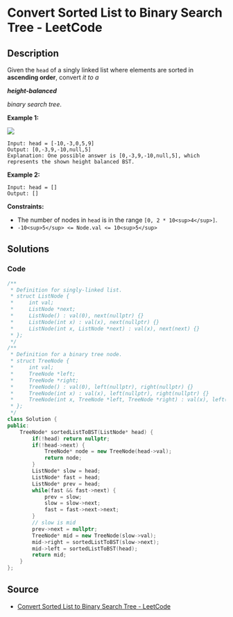 # Convert Sorted List to Binary Search Tree - LeetCode

## Description

Given the `head` of a singly linked list where elements are sorted in **ascending order**, convert _it to a_

**_height-balanced_**

_binary search tree_.

**Example 1:**

![](https://assets.leetcode.com/uploads/2020/08/17/linked.jpg)

```
Input: head = [-10,-3,0,5,9]
Output: [0,-3,9,-10,null,5]
Explanation: One possible answer is [0,-3,9,-10,null,5], which represents the shown height balanced BST.

```

**Example 2:**

```
Input: head = []
Output: []

```

**Constraints:**

-   The number of nodes in `head` is in the range `[0, 2 * 10<sup>4</sup>]`.
-   `-10<sup>5</sup> <= Node.val <= 10<sup>5</sup>`

## Solutions 

### Code

```cpp
/**
 * Definition for singly-linked list.
 * struct ListNode {
 *     int val;
 *     ListNode *next;
 *     ListNode() : val(0), next(nullptr) {}
 *     ListNode(int x) : val(x), next(nullptr) {}
 *     ListNode(int x, ListNode *next) : val(x), next(next) {}
 * };
 */
/**
 * Definition for a binary tree node.
 * struct TreeNode {
 *     int val;
 *     TreeNode *left;
 *     TreeNode *right;
 *     TreeNode() : val(0), left(nullptr), right(nullptr) {}
 *     TreeNode(int x) : val(x), left(nullptr), right(nullptr) {}
 *     TreeNode(int x, TreeNode *left, TreeNode *right) : val(x), left(left), right(right) {}
 * };
 */
class Solution {
public:
    TreeNode* sortedListToBST(ListNode* head) {
        if(!head) return nullptr;
        if(!head->next) {
            TreeNode* node = new TreeNode(head->val);
            return node;
        }
        ListNode* slow = head;
        ListNode* fast = head;
        ListNode* prev = head;
        while(fast && fast->next) {
            prev = slow;
            slow = slow->next;
            fast = fast->next->next;
        }
        // slow is mid
        prev->next = nullptr;
        TreeNode* mid = new TreeNode(slow->val);
        mid->right = sortedListToBST(slow->next);
        mid->left = sortedListToBST(head);
        return mid;
    }
};
```

## Source
- [Convert Sorted List to Binary Search Tree - LeetCode](https://leetcode.com/problems/convert-sorted-list-to-binary-search-tree/description/)